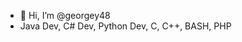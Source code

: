 - 👋 Hi, I’m @georgey48
- Java Dev, C# Dev, Python Dev, C, C++, BASH, PHP

<!---
georgey48/georgey48 is a ✨ special ✨ repository because its `README.md` (this file) appears on your GitHub profile.
You can click the Preview link to take a look at your changes.
--->
